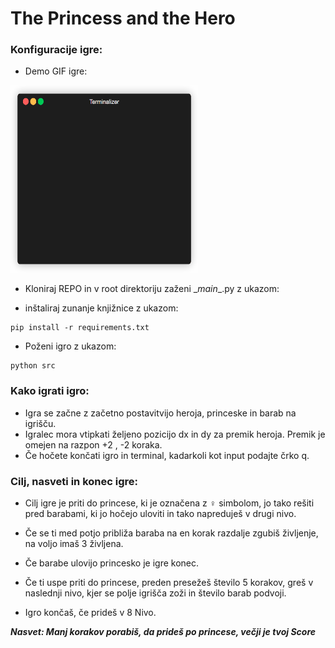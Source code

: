 # The Princess and the Hero

### Konfiguracije igre:

* Demo GIF igre:

<img src="https://github.com/ethernal12/The-Princess-and-the-Hero/blob/implement_end_game_logic/game_demo.gif" width="300" height="300">

* Kloniraj REPO in v root direktoriju zaženi \__main__.py z ukazom:

* inštaliraj zunanje knjižnice z ukazom:

~~~
pip install -r requirements.txt

~~~

* Poženi igro z ukazom:

~~~
python src
~~~

### Kako igrati igro:

* Igra se začne z začetno postavitvijo heroja, princeske in barab na igrišču.
* Igralec mora vtipkati željeno pozicijo dx in dy za premik heroja. Premik je omejen na razpon +2 , -2 koraka.
* Če hočete končati igro in terminal, kadarkoli kot input podajte črko q.

### Cilj, nasveti in konec igre:

* Cilj igre je priti do princese, ki je označena z ♀ simbolom, jo tako rešiti pred barabami, ki jo hočejo uloviti in
  tako napreduješ v drugi nivo.

* Če se ti med potjo približa baraba na en korak razdalje zgubiš življenje, na voljo imaš 3 življena.
* Če barabe ulovijo princesko je igre konec.
* Če ti uspe priti do princese, preden presežeš število 5 korakov, greš v naslednji nivo, kjer se polje igrišča zoži in
  število barab podvoji.
* Igro končaš, če prideš v 8 Nivo.

***Nasvet: Manj korakov porabiš, da prideš po princese, večji je tvoj Score***
